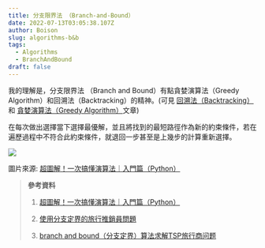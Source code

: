 ```yaml
---
title: 分支限界法 （Branch-and-Bound）
date: 2022-07-13T03:05:38.107Z
author: Boison
slug: algorithms-b&b
tags:
  - Algorithms
  - BranchAndBound
draft: false
---
```

我的理解是，分支限界法 （Branch and Bound）有點貪婪演算法（Greedy Algorithm）和回溯法（Backtracking）的精神。(可見 [回溯法（Backtracking）](https://boison.tw/2022/07/algorithms-backtracking/)和  [貪婪演算法（Greedy Algorithm）](https://boison.tw/2022/07/algorithms-greedy/)文章)



在每次做出選擇當下選擇最優解，並且將找到的最短路徑作為新的約束條件，若在遍歷過程中不符合此約束條件，就退回一步甚至是上幾步的計算重新選擇。

![](https://media.heptabase.com/v1/images/fc9c5ccc-1901-4cb2-bb69-b6fcd717ac4f/7c268d42-8519-46a3-af3a-ffc53deb913e/image.png)

圖片來源: [超圖解！一次搞懂演算法｜入門篇（Python）](https://hiskio.com/courses/1212/lectures/135337)

> **參考資料**
>
> 1. [超圖解！一次搞懂演算法｜入門篇（Python）](https://hiskio.com/courses/1212/lectures/135337)
>
> 2. [使用分支定界的旅行推銷員問題](https://www.techiedelight.com/zh-tw/travelling-salesman-problem-using-branch-and-bound/)
>
> 3. [branch and bound（分支定界）算法求解TSP旅行商问题](https://blog.csdn.net/qq_42518956/article/details/116716328)